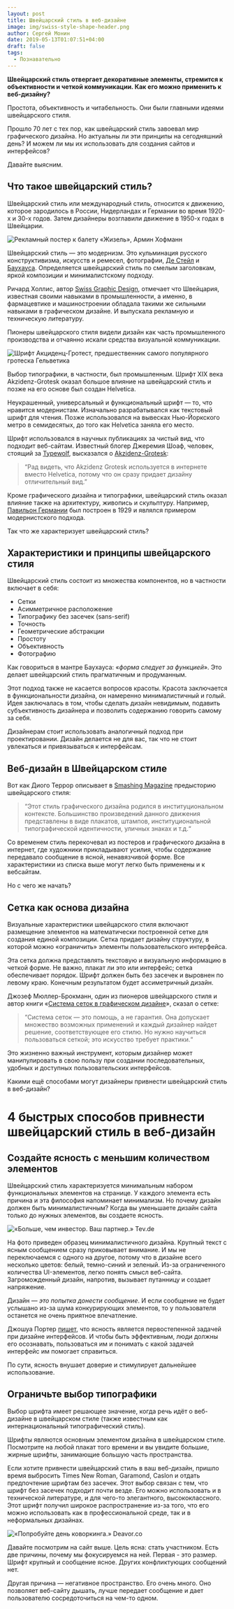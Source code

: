 ```yaml
---
layout: post
title: Швейцарский стиль в веб-дизайне
image: img/swiss-style-shape-header.png
author: Сергей Монин
date: 2019-05-13T01:07:51+04:00
draft: false
tags:
  - Познавательно
---
```


**Швейцарский стиль отвергает декоративные элементы, стремится к объективности и четкой коммуникации. Как его можно применить к веб-дизайну?**

Простота, объективность и читабельность. Они были главными идеями швейцарского стиля.

Прошло 70 лет с тех пор, как швейцарский стиль завоевал мир графического дизайна. Но актуальны ли эти принципы на сегодняшний день? И можем ли мы их использовать для создания сайтов и интерфейсов?

Давайте выясним.

## Что такое швейцарский стиль?

Швейцарский стиль или международный стиль, относится к движению, которое зародилось в России, Нидерландах и Германии во время 1920-х и 30-х годов. Затем дизайнеры возглавили движение в 1950-х годах в Швейцарии.

![Рекламный постер к балету «Жизель», Армин Хофманн](./img/giselle.jpg)

Швейцарский стиль — это модернизм. Это кульминация русского конструктивизма, искусств и ремесел, фотографии, [Де Стейл](https://ru.wikipedia.org/wiki/%D0%94%D0%B5_%D0%A1%D1%82%D0%B5%D0%B9%D0%BB) и [Баухауса](https://ru.wikipedia.org/wiki/%D0%91%D0%B0%D1%83%D1%85%D0%B0%D1%83%D1%81). Определяется швейцарский стиль по смелым заголовкам, яркой композиции и минималистскому подходу.

Ричард Холлис, автор [Swiss Graphic Design](https://yalebooks.yale.edu/book/9780300106763/swiss-graphic-design), отмечает что Швейцария, известная своими навыками в промышленности, а именно, в фармацевтике и машиностроении обладала такими же сильными навыками в графическом дизайне. И выпускала рекламную и техническую литературу.    

Пионеры швейцарского стиля видели дизайн как часть промышленного производства и отчаянно искали средства визуальной коммуникации.

![Шрифт Акциденц-Гротест, предшественник самого популярного гротеска Гельветика](./img/AkzidenzGrotesk.png) 

Выбор типографики, в частности, был промышленным. Шрифт XIX века Akzidenz-Grotesk оказал большое влияние на швейцарский стиль и позже на его основе был создан Helvetica.

Неукрашенный, универсальный и функциональный шрифт — то, что нравится модернистам. Изначально разрабатывался как текстовый шрифт для чтения. Позже использовался на вывесках Нью-Йоркского метро в семидесятых, до того как Helvetica заняла его место.   

Шрифт использовался в научных публикациях за чистый вид, что подходит веб-сайтам. Известный блогер Джеремия Шоаф, человек, стоящий за [Typewolf](https://www.typewolf.com/about), высказался о [Akzidenz-Grotesk](https://www.typewolf.com/site-of-the-day/fonts/akzidenz-grotesk):

> “Рад видеть, что Akzidenz Grotesk используется в интернете вместо Helvetica, потому что он сразу придает дизайну отличительный вид.”

Кроме графического дизайна и типографики, швейцарский стиль оказал влияние также на архитектуру, живопись и скульптуру. Например, [Павильон Германии](https://ru.wikipedia.org/wiki/%D0%9F%D0%B0%D0%B2%D0%B8%D0%BB%D1%8C%D0%BE%D0%BD_%D0%93%D0%B5%D1%80%D0%BC%D0%B0%D0%BD%D0%B8%D0%B8_(%D0%91%D0%B0%D1%80%D1%81%D0%B5%D0%BB%D0%BE%D0%BD%D0%B0)) был построен в 1929 и являлся примером модернистского подхода.

Так что же характеризует швейцарский стиль?

## Характеристики и принципы швейцарского стиля

Швейцарский стиль состоит из множества компонентов, но в частности включает в себя:

- Сетки
- Асимметричное расположение
- Типографику без засечек (sans-serif)
- Точность
- Геометрические абстракции
- Простоту
- Объективность
- Фотографию 

Как говориться в мантре Баухауса: «*форма следует за функцией*». Это делает швейцарский стиль прагматичным и продуманным.

Этот подход также не касается вопросов красоты. Красота заключается в функциональности дизайна, он намеренно минималистичный и голый. Идея заключалась в том, чтобы сделать дизайн невидимым, подавить субъективность дизайнера и позволить содержанию говорить самому за себя.

Дизайнерам стоит использовать аналогичный подход при проектировании. Дизайн делается не для вас, так что не стоит увлекаться и привязываться к интерфейсам. 

## Веб-дизайн в Швейцарском стиле

Вот как Диого Террор описывает в [Smashing Magazine](https://www.smashingmagazine.com/2009/07/lessons-from-swiss-style-graphic-design/) предысторию швейцарского стиля:

> “Этот стиль графического дизайна родился в институциональном контексте. Большинство произведений данного движения представлены в виде плакатов, штампов, институциональной типографической идентичности, уличных знаках и т.д.“

Со временем стиль перекочевал из постеров и графического дизайна в интернет, где художники прикладывают усилия, чтобы содержание передавало сообщение в ясной, ненавязчивой форме. Все характеристики из списка выше могут легко быть применены и к вебсайтам.  

Но с чего же начать?

## Сетка как основа дизайна

Визуальные характеристики швейцарского стиля включают размещение элементов на математически построенной сетке для создания единой композиции. Сетка придает дизайну структуру, в которой можно «ограничить» элементы пользовательского интерфейса. 

Эта сетка должна представлять текстовую и визуальную информацию в четкой форме. Не важно, плакат ли это или интерфейс; сетка обеспечивает порядок. Шрифт должен быть без засечек и выровнен по левому краю. Конечным результатом будет ассиметричный дизайн. 

Джозеф Мюллер-Брокманн, один из пионеров швейцарского стиля и автор книги «[Система сеток в графическом дизайне](https://www.niggli.ch/en/grid-systems-in-graphic-design.html)», сказал о сетке:

> “Система сеток — это помощь, а не гарантия. Она допускает множество возможных применений и каждый дизайнер найдет решение, соответствующее его стилю. Но нужно научиться пользоваться сеткой; это искусство требует практики.“

Это жизненно важный инструмент, которым дизайнер может манипулировать в свою пользу при создании последовательных, удобных и доступных пользовательских интерфейсов.

Какими ещё способами могут дизайнеры привнести швейцарский стиль в веб-дизайн?

# 4 быстрых способов привнести швейцарский стиль в веб-дизайн

## Создайте ясность с меньшим количеством элементов

Швейцарский стиль характеризуется минимальным набором функциональных элементов на странице. У каждого элемента есть причина и эта философия напоминает минимализм. Но почему дизайн должен быть минималистичным? Когда вы уменьшаете дизайн сайта только до нужных элементов, вы создаете ясность.  

![«Больше, чем инвестор. Ваш партнер.» Tev.de](./img/tev.png)

На фото приведен образец минималистичного дизайна. Крупный текст с ясным сообщением сразу приковывает внимание. И мы не переключаемся с одного на другое, потому что в дизайне всего несколько цветов: белый, темно-синий и зеленый. Из-за ограниченного количества UI-элементов, легко понять смысл веб-сайта. Загроможденный дизайн, напротив, вызывает путанницу и создает напряжение.

Дизайн — *это попытка донести сообщение*. И если сообщение не будет услышано из-за шума конкурирующих элементов, то у пользователя останется не очень приятное впечатление.

Джошуа Портер [пишет](http://bokardo.com/principles-of-user-interface-design/), что ясность является первостепенной задачей при дизайне интерфейсов. И чтобы быть эффективным, люди должны его осознавать, пользоваться им и понимать с какой задачей интерфейс им помогает справиться. 

По сути, ясность внушает доверие и стимулирует дальнейшее использование.

## Ограничьте выбор типографики

Выбор шрифта имеет решающее значение, когда речь идёт о веб-дизайне в швейцарском стиле (также известным как интернациональный типографический стиль). 

Шрифты являются основным элементом дизайна в швейцарском стиле. Посмотрите на любой плакат того времени и вы увидите большие, жирные шрифты, занимающие большую часть пространства.

Если хотите привнести швейцарский стиль в ваш веб-дизайн, пришло время выбросить Times New Roman, Garamond, Caslon и отдать предпочтение шрифтам без засечек. Этот выбор связан с тем, что шрифт без засечек подходит почти везде. Его можно использовать и в технической литературе, и для чего-то элегантного, высококлассного. Этот шрифт получил широкое распространение из-за того, что его можно использовать как в профессиональной среде, так и в неформальных дизайнах.     

![«Попробуйте день коворкинга.» Deavor.co](./img/deavor.png)

Давайте посмотрим на сайт выше. Цель ясна: стать участником. Есть две причины, почему мы фокусируемся на ней. Первая - это размер. Шрифт крупный и сообщение ясное. Других конфликтующих сообщений нет. 

Другая причина — негативное пространство. Его очень много. Оно позволяет веб-сайту дышать, лучше передает сообщение и дает пользователю сосредоточиться на чем-то одном.

